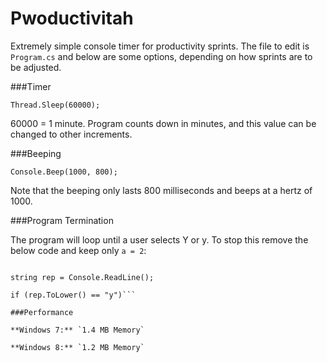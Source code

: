 Pwoductivitah
=============

Extremely simple console timer for productivity sprints.  The file to edit is `Program.cs` and below are some options, depending on how sprints are to be adjusted.

###Timer

`Thread.Sleep(60000);`

60000 = 1 minute.  Program counts down in minutes, and this value can be changed to other increments.

###Beeping

`Console.Beep(1000, 800);`

Note that the beeping only lasts 800 milliseconds and beeps at a hertz of 1000.

###Program Termination

The program will loop until a user selects Y or y.  To stop this remove the below code and keep only `a = 2`:

```Console.WriteLine("Do you want to exit (Press Y or N)?");

string rep = Console.ReadLine();

if (rep.ToLower() == "y")```

###Performance

**Windows 7:** `1.4 MB Memory`

**Windows 8:** `1.2 MB Memory`
